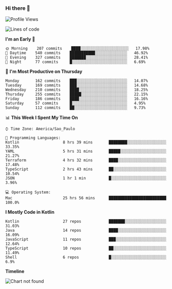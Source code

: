 ### Hi there 👋

<!--
**fernandonogueira/fernandonogueira** is a ✨ _special_ ✨ repository because its `README.md` (this file) appears on your GitHub profile.

Here are some ideas to get you started:

- 🔭 I’m currently working on ...
- 🌱 I’m currently learning ...
- 👯 I’m looking to collaborate on ...
- 🤔 I’m looking for help with ...
- 💬 Ask me about ...
- 📫 How to reach me: ...
- 😄 Pronouns: ...
- ⚡ Fun fact: ...
-->

<!--START_SECTION:waka-->
![Profile Views](http://img.shields.io/badge/Profile%20Views-0-blue)

![Lines of code](https://img.shields.io/badge/From%20Hello%20World%20I%27ve%20Written-491729%20lines%20of%20code-blue)

**I'm an Early 🐤** 

```text
🌞 Morning    207 commits    ████░░░░░░░░░░░░░░░░░░░░░   17.98% 
🌆 Daytime    540 commits    ███████████░░░░░░░░░░░░░░   46.92% 
🌃 Evening    327 commits    ███████░░░░░░░░░░░░░░░░░░   28.41% 
🌙 Night      77 commits     █░░░░░░░░░░░░░░░░░░░░░░░░   6.69%

```
📅 **I'm Most Productive on Thursday** 

```text
Monday       162 commits    ███░░░░░░░░░░░░░░░░░░░░░░   14.07% 
Tuesday      169 commits    ███░░░░░░░░░░░░░░░░░░░░░░   14.68% 
Wednesday    210 commits    ████░░░░░░░░░░░░░░░░░░░░░   18.25% 
Thursday     255 commits    █████░░░░░░░░░░░░░░░░░░░░   22.15% 
Friday       186 commits    ████░░░░░░░░░░░░░░░░░░░░░   16.16% 
Saturday     57 commits     █░░░░░░░░░░░░░░░░░░░░░░░░   4.95% 
Sunday       112 commits    ██░░░░░░░░░░░░░░░░░░░░░░░   9.73%

```


📊 **This Week I Spent My Time On** 

```text
⌚︎ Time Zone: America/Sao_Paulo

💬 Programming Languages: 
Kotlin                   8 hrs 39 mins       ████████░░░░░░░░░░░░░░░░░   33.35% 
YAML                     5 hrs 31 mins       █████░░░░░░░░░░░░░░░░░░░░   21.27% 
Terraform                4 hrs 32 mins       ████░░░░░░░░░░░░░░░░░░░░░   17.48% 
TypeScript               2 hrs 43 mins       ██░░░░░░░░░░░░░░░░░░░░░░░   10.54% 
JSON                     1 hr 1 min          █░░░░░░░░░░░░░░░░░░░░░░░░   3.96%

💻 Operating System: 
Mac                      25 hrs 56 mins      █████████████████████████   100.0%

```

**I Mostly Code in Kotlin** 

```text
Kotlin                   27 repos            ███████░░░░░░░░░░░░░░░░░░   31.03% 
Java                     14 repos            ████░░░░░░░░░░░░░░░░░░░░░   16.09% 
JavaScript               11 repos            ███░░░░░░░░░░░░░░░░░░░░░░   12.64% 
TypeScript               10 repos            ██░░░░░░░░░░░░░░░░░░░░░░░   11.49% 
Shell                    6 repos             █░░░░░░░░░░░░░░░░░░░░░░░░   6.9%

```


**Timeline**

![Chart not found](https://raw.githubusercontent.com/fernandonogueira/fernandonogueira/master/charts/bar_graph.png) 


<!--END_SECTION:waka-->
